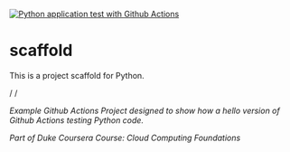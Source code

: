 [![Python application test with Github Actions](https://github.com/lvallejomendez/python_scaffold/actions/workflows/main.yml/badge.svg)](https://github.com/lvallejomendez/python_scaffold/actions/workflows/main.yml)

# scaffold
This is a project scaffold for Python.

/
/

*Example Github Actions Project designed to show how a hello version of Github Actions testing Python code.*

*Part of Duke Coursera Course: Cloud Computing Foundations*
